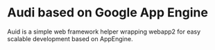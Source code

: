 Audi based on Google App Engine
=================================

Auid is a simple web framework helper wrapping webapp2 for easy scalable development based on AppEngine.
